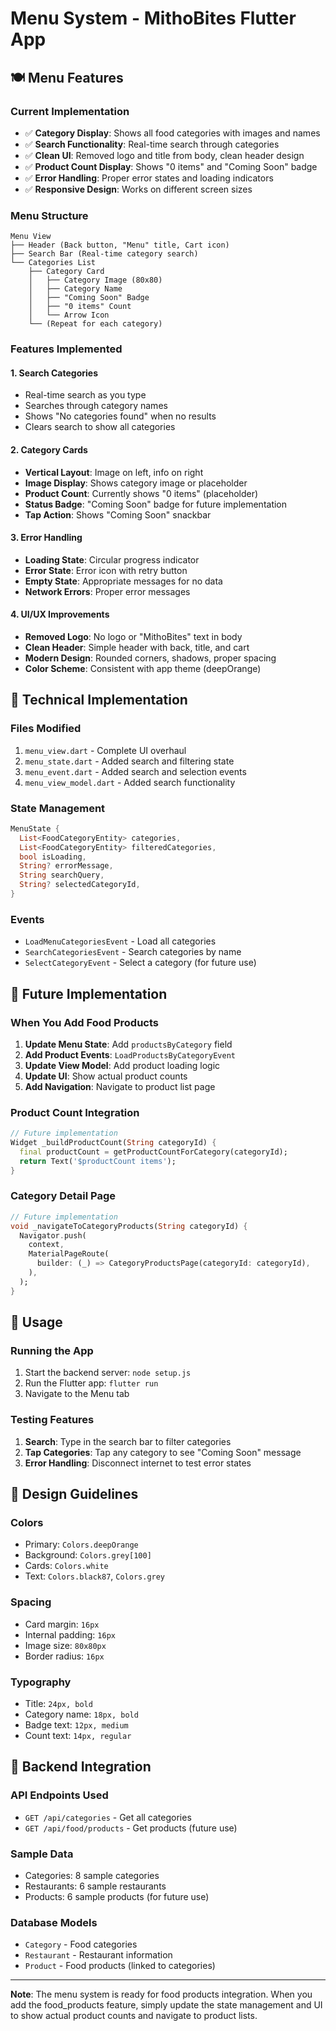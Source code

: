 # Menu System - MithoBites Flutter App

## 🍽️ **Menu Features**

### **Current Implementation**
- ✅ **Category Display**: Shows all food categories with images and names
- ✅ **Search Functionality**: Real-time search through categories
- ✅ **Clean UI**: Removed logo and title from body, clean header design
- ✅ **Product Count Display**: Shows "0 items" and "Coming Soon" badge
- ✅ **Error Handling**: Proper error states and loading indicators
- ✅ **Responsive Design**: Works on different screen sizes

### **Menu Structure**
```
Menu View
├── Header (Back button, "Menu" title, Cart icon)
├── Search Bar (Real-time category search)
└── Categories List
    ├── Category Card
    │   ├── Category Image (80x80)
    │   ├── Category Name
    │   ├── "Coming Soon" Badge
    │   ├── "0 items" Count
    │   └── Arrow Icon
    └── (Repeat for each category)
```

### **Features Implemented**

#### **1. Search Categories**
- Real-time search as you type
- Searches through category names
- Shows "No categories found" when no results
- Clears search to show all categories

#### **2. Category Cards**
- **Vertical Layout**: Image on left, info on right
- **Image Display**: Shows category image or placeholder
- **Product Count**: Currently shows "0 items" (placeholder)
- **Status Badge**: "Coming Soon" badge for future implementation
- **Tap Action**: Shows "Coming Soon" snackbar

#### **3. Error Handling**
- **Loading State**: Circular progress indicator
- **Error State**: Error icon with retry button
- **Empty State**: Appropriate messages for no data
- **Network Errors**: Proper error messages

#### **4. UI/UX Improvements**
- **Removed Logo**: No logo or "MithoBites" text in body
- **Clean Header**: Simple header with back, title, and cart
- **Modern Design**: Rounded corners, shadows, proper spacing
- **Color Scheme**: Consistent with app theme (deepOrange)

## 🔧 **Technical Implementation**

### **Files Modified**
1. `menu_view.dart` - Complete UI overhaul
2. `menu_state.dart` - Added search and filtering state
3. `menu_event.dart` - Added search and selection events
4. `menu_view_model.dart` - Added search functionality

### **State Management**
```dart
MenuState {
  List<FoodCategoryEntity> categories,
  List<FoodCategoryEntity> filteredCategories,
  bool isLoading,
  String? errorMessage,
  String searchQuery,
  String? selectedCategoryId,
}
```

### **Events**
- `LoadMenuCategoriesEvent` - Load all categories
- `SearchCategoriesEvent` - Search categories by name
- `SelectCategoryEvent` - Select a category (for future use)

## 🚀 **Future Implementation**

### **When You Add Food Products**
1. **Update Menu State**: Add `productsByCategory` field
2. **Add Product Events**: `LoadProductsByCategoryEvent`
3. **Update View Model**: Add product loading logic
4. **Update UI**: Show actual product counts
5. **Add Navigation**: Navigate to product list page

### **Product Count Integration**
```dart
// Future implementation
Widget _buildProductCount(String categoryId) {
  final productCount = getProductCountForCategory(categoryId);
  return Text('$productCount items');
}
```

### **Category Detail Page**
```dart
// Future implementation
void _navigateToCategoryProducts(String categoryId) {
  Navigator.push(
    context,
    MaterialPageRoute(
      builder: (_) => CategoryProductsPage(categoryId: categoryId),
    ),
  );
}
```

## 📱 **Usage**

### **Running the App**
1. Start the backend server: `node setup.js`
2. Run the Flutter app: `flutter run`
3. Navigate to the Menu tab

### **Testing Features**
1. **Search**: Type in the search bar to filter categories
2. **Tap Categories**: Tap any category to see "Coming Soon" message
3. **Error Handling**: Disconnect internet to test error states

## 🎨 **Design Guidelines**

### **Colors**
- Primary: `Colors.deepOrange`
- Background: `Colors.grey[100]`
- Cards: `Colors.white`
- Text: `Colors.black87`, `Colors.grey`

### **Spacing**
- Card margin: `16px`
- Internal padding: `16px`
- Image size: `80x80px`
- Border radius: `16px`

### **Typography**
- Title: `24px, bold`
- Category name: `18px, bold`
- Badge text: `12px, medium`
- Count text: `14px, regular`

## 🔄 **Backend Integration**

### **API Endpoints Used**
- `GET /api/categories` - Get all categories
- `GET /api/food/products` - Get products (future use)

### **Sample Data**
- Categories: 8 sample categories
- Restaurants: 6 sample restaurants
- Products: 6 sample products (for future use)

### **Database Models**
- `Category` - Food categories
- `Restaurant` - Restaurant information
- `Product` - Food products (linked to categories)

---

**Note**: The menu system is ready for food products integration. When you add the food_products feature, simply update the state management and UI to show actual product counts and navigate to product lists. 